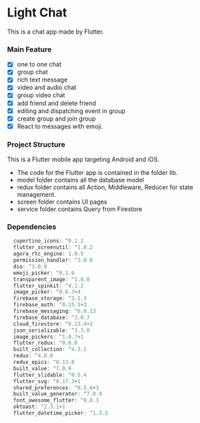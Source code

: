 # Light Chat
This is a chat app made by Flutter.



### Main Feature
- [x] one to one chat
- [x] group chat
- [x] rich text message
- [x] video and audio chat
- [x] group video chat
- [x] add friend and delete friend
- [x] editing and dispatching event in group
- [x] create group and join group
- [x] React to messages with emoji.

### Project Structure
This is a Flutter mobile app targeting Android and iOS.
- The code for the Flutter app is contained in the folder lib.
- model folder contains all the database model
- redux folder contains all Action, Middleware, Reducer for state management.
- screen folder contains UI pages
- service folder contains Query from Firestore




### Dependencies
```dart
  cupertino_icons: ^0.1.2
  flutter_screenutil: ^1.0.2
  agora_rtc_engine: 1.0.5
  permission_handler: ^3.0.0
  dio: ^3.0.9
  emoji_picker: ^0.1.0
  transparent_image: ^1.0.0
  flutter_spinkit: ^4.1.2
  image_picker: ^0.6.3+4
  firebase_storage: ^3.1.3
  firebase_auth: ^0.15.5+3
  firebase_messaging: ^6.0.13
  firebase_database: ^3.0.7
  cloud_firestore: ^0.13.4+2
  json_serializable: ^3.3.0
  image_pickers: ^1.0.7+1
  flutter_redux: ^0.6.0
  built_collection: ^4.3.2
  redux: ^4.0.0
  redux_epics: ^0.13.0
  built_value: ^7.0.9
  flutter_slidable: ^0.5.4
  flutter_svg: ^0.17.3+1
  shared_preferences: ^0.5.6+3
  built_value_generator: ^7.0.9
  font_awesome_flutter: ^8.8.1
  oktoast: ^2.3.1+1
  flutter_datetime_picker: ^1.3.5
```






